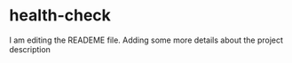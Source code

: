 # health-check
I am editing the READEME file. Adding some more details about the project description
